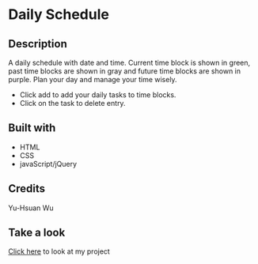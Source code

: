 # Daily Schedule

## Description
A daily schedule with date and time. Current time block is shown in green, past time blocks are shown in gray and future time blocks are shown in purple. Plan your day and manage your time wisely.

* Click add to add your daily tasks to time blocks. 
* Click on the task to delete entry.

## Built with
* HTML
* CSS
* javaScript/jQuery

## Credits
Yu-Hsuan Wu

## Take a look
[Click here]() to look at my project
